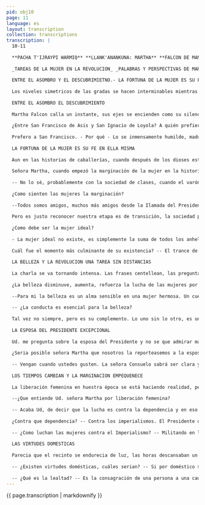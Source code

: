 ```yaml
---
pid: obj10
page: 11
language: es
layout: transcription
collection: transcriptions
transcription: |
  10-11
  
  **PACHA T'IJRAYPI WARMIQ** **LLANK'ANANKUNA: MARTHA** **FALCON DE MANTILLA ÑANNINKUNA** **QHAWAYNINKUNA.**
  
  _TAREAS DE LA MUJER EN LA REVOLUCION_ _PALABRAS Y PERSPECTIVAS DE MARTHA_ _FALCON DE MANTILLA_
  
  ENTRE EL ASOMBRO Y EL DESCUBRIMIETNO.- LA FORTUNA DE LA MUJER ES SU FE EN ELLA MISMA-LA BELLEZA Y LA REVOLUCION UNA TAREA SIN DISTANCIAS.- LA ESPOSA DEL PRESIDENTE EXCEPCIONAL.- LOS TIEMPOS CAMBIAN Y LA MARGINACION EMPEQUENECE. -LAS VIRTUDES DOMESTICAS.
  
  Los niveles simetricos de las gradas se hacen interminables mientras el silencio hace trizas ante los martillazos de los hombres que construyen el sector que falta del Centro Civico. El tiempo se hace inalcanzable como las oficinas que venimos buscando, de acuerdo a nuestro cansancio ya hemos ascendido más de cuatro pisos, pero la oficina donde funciona LA COMISION NACIONAL DE LA MUJER PERUANA, no, enciende su sigla frente a nosotros: CONAMUP. Preguntamos a un obrero, nos dice que nos hemos equivocado antes de iniciar su sonrisa. El ascensor es otra cosa. Nos lleva sin entretenimientos, directamente a presencia de Martha Falcón de Mantilla. Secretaria de CONAMUP A la hora de los saludos, recién nos interrogamos sobre las preguntas. Hay preguntas gastadas como una puerta conocida de antemano, lugares comunes, indices que no señalan nada. Son preguntas hurañas que se hacen mutismo de tanto respetirlas. Los de CRONICAWAN queremos algo diferente. interrogantes como unguentos que tengan esa ternura del Peru profundo. Martha Falcón de Mantilla, diagrama una sonrisa minima, un silencio. Nos mira con hondura y con leve movimiento nos invita a pasar a la sala de sesiones. La sobria elegancia del recinto nos da brios para la tarea. Martha Falcón, con una multitud de entrevistas a su favor inicia la lid con una frase de cortesía. El fotógrafo le dispara sus flash mientras nosotros titubeamos escudados en un preámbulo que ni la reporteada necesita, ni nosotros lo requerimos, pero por algo hay que empezar.
  
  ENTRE EL ASOMBRO EL DESCUBRIMIENTO
  
  Martha Falcon calla un instante, sus ejes se encienden como su silencio, como si braceara en un lago de musica anticipa sus manos a su respuesta: -- Admiro a San Martin de Porres. Me asomo a su humana figura, reverencio su humildad, no sólo sus dotes de santidad su procedencia, la humildad de su cuna la grandeza de su vida. Su amor a la naturaleza, su innumerable soledad. Admiro al peruano, al moreno que que se elevó hasta los altares. También los santos suelen estar solos, como los poetas, como los buscadores de utopías. Dicen que el hijo del burgalés Juan de Porres, hizo comer en un plato a perro. pericote y ratón. Insistimos con otra pregunta, mientras la memoria nos lleva hasta la lejan ía de aquellas dulzuras.
  
  ¿Entre San Francisco de Asis y San Ignacio de Loyola? A quién prefiere Ud.?
  
  Prefero a San Francisco. - Por qué - Lo se inmensamente humilde, maduro de pobreza y de santidad. - A San Ignacio, como se imagina Ud. - Aun no lo he descubierto, debió ser de justificadas violencias, porfiado, lleno de certidumbres y de voluntad, San Igancio para mi es un asombro y un descubrimiento. - Asi sea.
  
  LA FORTUNA DE LA MUJER ES SU FE EN ELLA MISMA
  
  Aun en las historias de caballerías, cuando después de los dioses estaban las damas, aún en los más delirantes poemas romanticos en eltondo de todos los elogios subyacia siempre y aún subyace, cierto escepticismo por la "imposibilidad de conocer a las mujeres" como solía aseverar Guzmán Alfarache. Pero afirmese cuanto se afirme, la mujer es el triunfo del corazón sobre la materia y en estos dias de grises y extensas indolencias, las mujeres son el tiempo que nos envuelve, no por ser"el año de la mujer", sino por la justa revaloración y reconocimiento a ellas por la plenitud de sus der chos en todos los estratos de la, sociedad contemporát a. Pero vayamos por el comienzo:
  
  Señora Martha, cuando empezó la marginación de la mujer en la historia?
  
  -- No lo sé, probablemente con la sociedad de clases, cuando el varón aportaba su fuerza de trabajo, para mantener a su familia e imponerse en las guerras. La dominación de la mujer por parte del hombre nacio con la primera injusticia.
  
  ¿Como sienten las mujeres la marginación?
  
  --Todos somos amigos, muchos más amigos desde la Ilamada del Presidente de la República, pero las mujeres en mayor o menor medida somos discriminadas. Ain lay gentes que creen incapaces a las mujeres para muchas ocupaciones y otras tantas profesiones. El mundo cambia, pero aún las cenizas de otros tiempos persisten. (ver anexo 1)
  
  Pero es justo reconocer nuestra etapa es de transición, la sociedad patriarcal cede sitio, a una sociedad de integración, sin duda caminamos, la ocupación, el silencio y la alegría prohibida para las mujeres va desapareciendo. La batalla aún es triste pero lasr mujeres, más que antes, mucho más que antes, conocemos nuestros derechos. En estos años de mares y desdichas la mayor fortuna de las mujeres es su fe en ellas mismas.
  
  ¿Como debe ser la mujer ideal?
  
  - La mujer ideal no existe, es simplemente la suma de todos los anhelos de las mujeres. En todo caso pienso que la muier ideal es aquella que no pierde los atributos de su femineidad en ningun instante, la que lucha junto al varón la que suena no sólo en si, sino en su sociedad, la mujer que sabe ser madre, esposa, compañera, y amiga de su esposo. La mujer ideal es la mujer de Tercer Mundo, que vive y combate por un mundo de amor para todos. Primero levemente, como una resaca de ñukchus, como un río dormido, un tibio aire de mi tierra ancla en mis oídos con esas palabras, "capuli ñai cusqueñita, tu nomás tienes la culpa para padecer tanto..." Martha Falcon de Mantilla, habla con calor, como si estuviese discutiendo, las inflexiones de su voz apuntalan cada frase con severidad de concreto, remarca sus ideas como queriendo situarlas en el espacio con sus manos. Martha Falcón, conversa para convencer, para sembrar ideas, sus argumentos se alzan como un muro, trastabillan nuestras preguntas, pero ahi vamos:
  
  Cuál fue el momento más culminante de su existencia? -- El trance de ser madre Cuántos trances? -- Tengo tres hijos Adolescentes, jóvenes, niños? -- Aun niños, para mi mi mayor tesoro. Recuerdo a la madre de los Graco.
  
  LA BELLEZA Y LA REVOLUCION UNA TAREA SIN DISTANCIAS
  
  La charla se va tornando intensa. Las frases centellean, las preguntas caen y se levantan, las respuestas rielan por si solas como sobre un espejo. Martha Falcón se luce con donaire de nardo y precisión de flecha. Es una batalla luminosa entre nosotros que preguntamos y ella que da volantines, enfoques y llamaradas.
  
  ¿La belleza disminuve, aumenta, refuerza la lucha de las mujeres por sus derechos?
  
  --Para mi la belleza es un alma sensible en una mujer hermosa. Un cuerpo bello simplemente es como un cántaro vacio, belleza sin actitud admirable no es belleza.
  
  -- ¿La conducta es esencial para la belleza?
  
  Tal vez no siempre, pero es su complemento. Lo uno sin lo otro, es una actitud a medias. Las mujeres deben ser bellas no sólo por presagios ni por sonrisas, deben serlo también por sus Ideales, por sus tribulaciones, por la esperanza que late en ellas. La belleza en la muejer es irrenunciable, pero es vana palabra si se dedica unicamente a la cara, a la intensidad de la cintura o a las posibilidades de la sonrisa. La belleza y la revolución es una tarea sin distancias. El tiempo se construye a partir de la costumbre de amar las cosas justas. Ya lo decia Luis de León: La belleza de la cara se marchita la del alma florece siempre. Como en las respuestas de Hipías a Sócrates, lo bello no es lo útil, ni lo grato, es la apariencia y el ser al mismo tiempo. Lo bello es la forma, el continente y el contenido. Martha Falcón motiva esta y otras elocubraciones seudofilosóficas. Su convicción y su pasión, nos hacen saltar de tema.
  
  LA ESPOSA DEL PRESIDENTE EXCEPCIONAL
  
  Ud. me pregunta sobre la esposa del Presidente y no se que admirar más en ella. Si su estrega a la causa de los pobres, su pasión de Peru y de pueblo o su afán por sembrar el bien sin la publicidad de otras épocas. La señora Consuelo Gonzáles de Velasco, ha hecho de la bondad humana una profesión de fe, trabaja incansable y denodadamente por ese binomio sustancial que es la madre y el niño, nunca vi tanto fervor decretando tantas alegrias como en las manos de la señora Consuelo Gonzáles de Velasco.
  
  ¿Seria posible señora Martha que nosotros la reporteasemos a la esposa del Presidente de la República?
  
  -- Vengan cuando ustedes gusten. La señora Consuelo sabrá ser clara y precisa con sus respuestas. Ella como todas las damas de CONAMUP, sabemos la importancia de los medios de comunicación y estamos dispuestas a colaborar con el periodismo. -- ¿Que admira mas en la señora Consuelo Gonzales de Velasco? -- Realmente la pregunta es dificil, como estar frente al. mar sin atinar escoger el horizonte que a una le gusta. La señora Consuelo Gonzales de Velasco, tiene cualidades realmente excepcionales. Su capacidad de trabajo, su termura, su bondad, esa bohemía que derrocha en las grandes tareas, no sé... qué admirar más de ella. -- ¿Toda la obra que realiza la esposa del Presidente, lo hace por amor a su esposo o por motivación politica?
  
  LOS TIEMPOS CAMBIAN Y LA MARGINACION EMPEQUENECE
  
  La liberación femenina en huestra época se está haciendo realidad, pero no una simple lucha contra el varón, tampoco un enfrentamiento entre sexos, menos una frustración por culpa de los hombres. Liberación femenina entendida, como la liberación de los pueblos de todos los imperialismos, rompimiento total con los centros de poder, con el capital foráneo, con toda dominación cultural y economica. Reme moramos el cuarteto de Juana de Asbaje: "Cual mayor culpa ha tenido en una pasión errada:/ la que cae de rogada/ o el que ruega de caído." ahora la lucha no es contra el varón si. no contra el sistema que oprime a ambos.
  
  --¿Que entiende Ud. señora Martha por liberación femenina?
  
  -- Acaba Ud, de decir que la lucha es contra la dependencia y en eso estamos de acuerdo.
  
  ¿Contra que dependencia? -- Contra los imperialismos. El Presidente de la República tue claro en su ultima mensaje. El imperialismo no es privativa de capitalismo.
  
  -- ¿Como luchan las mujeres contra el Imperialismo? -- Militando en las filas de la Revolución (póngale con R mayuscula, como quiere Valcárcel que se escriba la REVOLUCION). En la Revolución Peruana que es pluralista, de participación plena, cristiana y socialista. Además, las mujeres luchamos contra el imperialismo, trabajando por nuestro pueblo, alentando y amando a nuestros compañeros de vida y muerte que son nuestros esposos y tomando conciencia de nuestro rol, como mujeres, madres y esposas. El mundo no se explica sin la mujer, ni el hombre por sí mismo, ni la mujer sigularizada como mujer.
  
  LAS VIRTUDES DOMESTICAS
  
  Parecia que el recinto se endurecia de luz, las horas descansaban un instante en un segundo y proseguían su discurrir. Las preguntas estallaban como arboles y las respuestas daban frutos. Era un diálogo intenso, como cercenar esquirlas y cosechar aleros. Aupándonos en nosotros mismos volvemos a la carga:
  
  -- ¿Existen virtudes domésticas, cuáles serian? -- Si por doméstico se entiende lo cotidiano, lo hogareño lo interno, la mayor virtud es la dedicación a los hijos, el cuidado del hogar. Creo que la fidelidad, la lealtad, el amor por la verdad es también cotidiano en cuanto son actitudes que diariamente se comprueban a si mismos.
  
  -- ¿Qué es la lealtad? -- Es la consagración de una persona a una causa o a otra persona. La lealtad es la primera virtud de revolución y de Patria, no existiria, ni existe amistad posible sin el principio de lealtad. Tal vez la lealtad es la única semilla que extiende sus raíces entre los hombres, la sonrisa que siempre se espera, o la mano extendida que se busca en algun instante de la vida. Martha Falcón, habla con conocimiento de causa, hace larguísimo tiempo que discurre al borde y en el centro de nombres y conductas cotidianas en la politica nacional. Las mujeres de nuestra época dejan los emblemas empuñan los símbolos, combaten y encienden fogatas no en una lucha feminista reducida, de comarca sino en una contienda mucho más honda y trascendente, en una batalla por el pueblo, por todos los olvidados y los marginados del Tercer Mundo. Por los pueblos emergentes de la contemporaneidad siempre rauda, siempre frágil y sin embargo digna de ser vivida, con todos sus riesgos y con la multitud de sus problemas. Mientas la voz de Martha Falcon sigue hablandonos desde la grabadora, en este instante, entre los rostros serios de los compañeros de redacción, entre el ruido de los teletipos hilvanando distancias, entre los clamores, las derrotas y las victordas de cada y de cada existencia en particular, volvemos a pensar una vez más, no por última vez, sino una intensidad mas, en lo que Martha Falcón de Mantilla, acaba de decirnos. Sólo la lealtad construye pueblos como el agua que alimenta a las raices. (Angel Avendaño).
---
```


{{ page.transcription | markdownify }}
